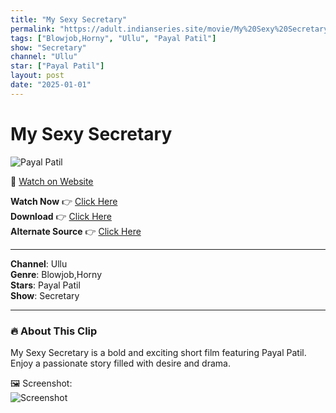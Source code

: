 ```yaml
---
title: "My Sexy Secretary"
permalink: "https://adult.indianseries.site/movie/My%20Sexy%20Secretary"
tags: ["Blowjob,Horny", "Ullu", "Payal Patil"]
show: "Secretary"
channel: "Ullu"
star: ["Payal Patil"]
layout: post
date: "2025-01-01"
---
```


# My Sexy Secretary

![Payal Patil](https://shorts.desisins.com/wp-content/uploads/2024/10/Payal-Patil-Secretary-Ullu-DesiSins.com_.jpg)

🔗 [Watch on Website](https://adult.indianseries.site/movie/My%20Sexy%20Secretary)

**Watch Now** 👉 [Click Here](https://adult.indianseries.site/movie/My%20Sexy%20Secretary)  
**Download** 👉 [Click Here](https://adult.indianseries.site/movie/My%20Sexy%20Secretary)  
**Alternate Source** 👉 [Click Here](https://adult.indianseries.site/movie/My%20Sexy%20Secretary)

---

**Channel**: Ullu  
**Genre**: Blowjob,Horny  
**Stars**: Payal Patil  
**Show**: Secretary

---

### 🔥 About This Clip

My Sexy Secretary is a bold and exciting short film featuring Payal Patil. Enjoy a passionate story filled with desire and drama.
 
🖼️ Screenshot:  
![Screenshot](https://shorts.desisins.com/wp-content/uploads/2024/10/Payal-Patil-Secretary-Ullu-DesiSins.com_.jpg)
